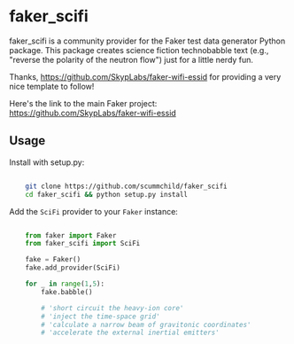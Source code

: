 # faker_scifi
faker_scifi is a community provider for the Faker test data generator Python package.  This package creates science fiction technobabble text (e.g., "reverse the polarity of the neutron flow") just for a little nerdy fun.

Thanks, https://github.com/SkypLabs/faker-wifi-essid for providing a very nice template to follow!

Here's the link to the main Faker project: https://github.com/SkypLabs/faker-wifi-essid

Usage
-----
Install with setup.py:

```bash

    git clone https://github.com/scummchild/faker_scifi
    cd faker_scifi && python setup.py install
```
Add the ``SciFi`` provider to your ``Faker`` instance:

```python

    from faker import Faker
    from faker_scifi import SciFi

    fake = Faker()
    fake.add_provider(SciFi)

    for _ in range(1,5):
        fake.babble()

        # 'short circuit the heavy-ion core'
        # 'inject the time-space grid'
        # 'calculate a narrow beam of gravitonic coordinates'
        # 'accelerate the external inertial emitters'
```
